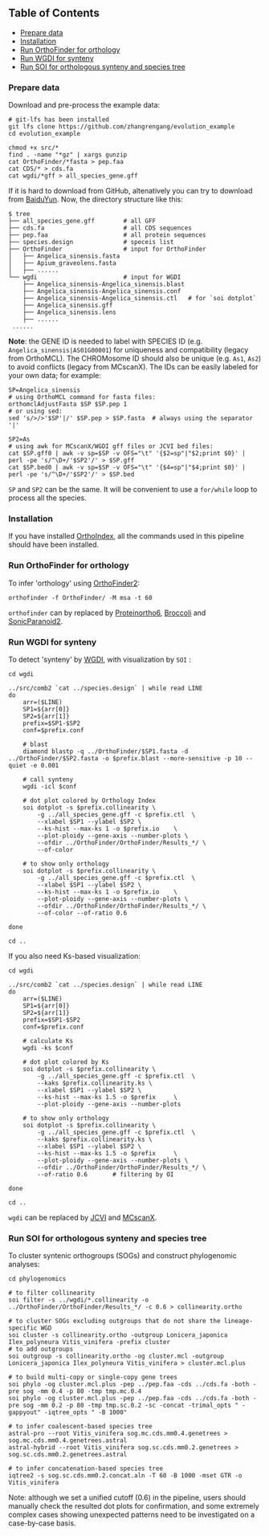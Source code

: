 ## Table of Contents

   * [Prepare data](#Prepare-data)
   * [Installation](#Installation)
   * [Run OrthoFinder for orthology](#Run-OrthoFinde-for-orthology)
   * [Run WGDI for synteny](#Run-WGDI-for-synteny)
   * [Run SOI for orthologous synteny and species tree](#Run-SOI-for-orthologous-synteny-and-species-tree)

### Prepare data ###
Download and pre-process the example data:
```
# git-lfs has been installed
git lfs clone https://github.com/zhangrengang/evolution_example
cd evolution_example

chmod +x src/*
find . -name "*gz" | xargs gunzip
cat OrthoFinder/*fasta > pep.faa
cat CDS/* > cds.fa
cat wgdi/*gff > all_species_gene.gff
```
If it is hard to download from GitHub, altenatively you can try to download from [BaiduYun](https://pan.baidu.com/s/1Qz-GjO0KQ1Ao2zw7vvwihg?pwd=a83p).
Now, the directory structure like this:
```
$ tree
├── all_species_gene.gff        # all GFF
├── cds.fa                      # all CDS sequences
├── pep.faa                     # all protein sequences
├── species.design              # speceis list
├── OrthoFinder                 # input for OrthoFinder
│   ├── Angelica_sinensis.fasta
│   ├── Apium_graveolens.fasta
│   ├── ......
└── wgdi                        # input for WGDI
    ├── Angelica_sinensis-Angelica_sinensis.blast
    ├── Angelica_sinensis-Angelica_sinensis.conf
    ├── Angelica_sinensis-Angelica_sinensis.ctl   # for `soi dotplot`
    ├── Angelica_sinensis.gff
    ├── Angelica_sinensis.lens
    ├── ......
 ......
```
**Note**: the GENE ID is needed to label with SPECIES ID (e.g. `Angelica_sinensis|AS01G00001`) for 
uniqueness and compatibility (legacy from OrthoMCL). 
The CHROMosome ID should also be unique (e.g. `As1`, `As2`) to avoid conflicts (legacy from MCscanX).
The IDs can be easily labeled for your own data; for example: 
```
SP=Angelica_sinensis
# using OrthoMCL command for fasta files:
orthomclAdjustFasta $SP $SP.pep 1
# or using sed:
sed 's/>/>'$SP'|/' $SP.pep > $SP.fasta  # always using the separator '|'

SP2=As
# using awk for MCscanX/WGDI gff files or JCVI bed files:
cat $SP.gff0 | awk -v sp=$SP -v OFS="\t" '{$2=sp"|"$2;print $0}' | perl -pe 's/^\D+/'$SP2'/' > $SP.gff
cat $SP.bed0 | awk -v sp=$SP -v OFS="\t" '{$4=sp"|"$4;print $0}' | perl -pe 's/^\D+/'$SP2'/' > $SP.bed
```
`SP` and `SP2` can be the same. It will be convenient to use a `for/while` loop to process all the species.
### Installation ###
If you have installed [OrthoIndex](https://github.com/zhangrengang/orthoindex#installation), 
all the commands used in this pipeline should have been installed.

### Run OrthoFinder for orthology ###
To infer 'orthology' using [OrthoFinder2](https://github.com/davidemms/OrthoFinder):
```
orthofinder -f OrthoFinder/ -M msa -t 60
```
`orthofinder` can by replaced by [Proteinortho6](https://gitlab.com/paulklemm_PHD/proteinortho), 
[Broccoli](https://github.com/rderelle/Broccoli) and 
[SonicParanoid2](https://gitlab.com/salvo981/sonicparanoid2).

### Run WGDI for synteny ###
To detect 'synteny' by [WGDI](https://github.com/SunPengChuan/wgdi), with visualization by `SOI` :
```
cd wgdi

../src/comb2 `cat ../species.design` | while read LINE
do
    arr=($LINE)
    SP1=${arr[0]}
    SP2=${arr[1]}
    prefix=$SP1-$SP2
    conf=$prefix.conf

    # blast
    diamond blastp -q ../OrthoFinder/$SP1.fasta -d ../OrthoFinder/$SP2.fasta -o $prefix.blast --more-sensitive -p 10 --quiet -e 0.001

    # call synteny
    wgdi -icl $conf

    # dot plot colored by Orthology Index
    soi dotplot -s $prefix.collinearity \
        -g ../all_species_gene.gff -c $prefix.ctl  \
        --xlabel $SP1 --ylabel $SP2 \
        --ks-hist --max-ks 1 -o $prefix.io    \
        --plot-ploidy --gene-axis --number-plots \
        --ofdir ../OrthoFinder/OrthoFinder/Results_*/ \
        --of-color

    # to show only orthology
    soi dotplot -s $prefix.collinearity \
        -g ../all_species_gene.gff -c $prefix.ctl  \
        --xlabel $SP1 --ylabel $SP2 \
        --ks-hist --max-ks 1 -o $prefix.io    \
        --plot-ploidy --gene-axis --number-plots \
        --ofdir ../OrthoFinder/OrthoFinder/Results_*/ \
        --of-color --of-ratio 0.6

done

cd ..
```

If you also need Ks-based visualization:
```
cd wgdi

../src/comb2 `cat ../species.design` | while read LINE
do
    arr=($LINE)
    SP1=${arr[0]}
    SP2=${arr[1]}
    prefix=$SP1-$SP2
    conf=$prefix.conf

    # calculate Ks
    wgdi -ks $conf

    # dot plot colored by Ks
    soi dotplot -s $prefix.collinearity \
        -g ../all_species_gene.gff -c $prefix.ctl  \
        --kaks $prefix.collinearity.ks \
        --xlabel $SP1 --ylabel $SP2 \
        --ks-hist --max-ks 1.5 -o $prefix     \
        --plot-ploidy --gene-axis --number-plots

    # to show only orthology
    soi dotplot -s $prefix.collinearity \
        -g ../all_species_gene.gff -c $prefix.ctl  \
        --kaks $prefix.collinearity.ks \
        --xlabel $SP1 --ylabel $SP2 \
        --ks-hist --max-ks 1.5 -o $prefix     \
        --plot-ploidy --gene-axis --number-plots \
        --ofdir ../OrthoFinder/OrthoFinder/Results_*/ \
        --of-ratio 0.6       # filtering by OI

done

cd ..
```
`wgdi` can be replaced by [JCVI](https://github.com/tanghaibao/jcvi) and
[MCscanX](http://chibba.pgml.uga.edu/mcscan2).

### Run SOI for orthologous synteny and species tree ###
To cluster syntenic orthogroups (SOGs) and construct phylogenomic analyses:
```
cd phylogenomics

# to filter collinearity
soi filter -s ../wgdi/*.collinearity -o ../OrthoFinder/OrthoFinder/Results_*/ -c 0.6 > collinearity.ortho

# to cluster SOGs excluding outgroups that do not share the lineage-specific WGD
soi cluster -s collinearity.ortho -outgroup Lonicera_japonica Ilex_polyneura Vitis_vinifera -prefix cluster
# to add outgroups
soi outgroup -s collinearity.ortho -og cluster.mcl -outgroup Lonicera_japonica Ilex_polyneura Vitis_vinifera > cluster.mcl.plus

# to build multi-copy or single-copy gene trees
soi phylo -og cluster.mcl.plus -pep ../pep.faa -cds ../cds.fa -both -pre sog -mm 0.4 -p 80 -tmp tmp.mc.0.4
soi phylo -og cluster.mcl.plus -pep ../pep.faa -cds ../cds.fa -both -pre sog -mm 0.2 -p 80 -tmp tmp.sc.0.2 -sc -concat -trimal_opts " -gappyout" -iqtree_opts " -B 1000"

# to infer coalescent‐based species tree
astral-pro --root Vitis_vinifera sog.mc.cds.mm0.4.genetrees > sog.mc.cds.mm0.4.genetrees.astral
astral-hybrid --root Vitis_vinifera sog.sc.cds.mm0.2.genetrees > sog.sc.cds.mm0.2.genetrees.astral

# to infer concatenation‐based species tree
iqtree2 -s sog.sc.cds.mm0.2.concat.aln -T 60 -B 1000 -mset GTR -o Vitis_vinifera
```
Note: although we set a unified cutoff (0.6) in the pipeline, users should manually check the resulted dot plots for confirmation, 
and some extremely complex cases showing unexpected patterns need to be investigated on a case-by-case basis.

